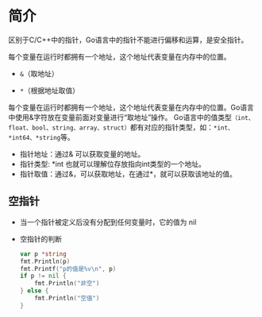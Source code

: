 # 简介

区别于C/C++中的指针，Go语言中的指针不能进行偏移和运算，是安全指针。



每个变量在运行时都拥有一个地址，这个地址代表变量在内存中的位置。

- `&`（取地址）

- `*`（根据地址取值）

每个变量在运行时都拥有一个地址，这个地址代表变量在内存中的位置。Go语言中使用&字符放在变量前面对变量进行“取地址”操作。 Go语言中的值类型`（int、float、bool、string、array、struct）`都有对应的指针类型，如：`*int、*int64、*string`等。



- 指针地址：通过& 可以获取变量的地址。
- 指针类型: *int 也就可以理解位存放指向int类型的一个地址。
- 指针取值：通过&，可以获取地址，在通过*，就可以获取该地址的值。





## 空指针

- 当一个指针被定义后没有分配到任何变量时，它的值为 nil

- 空指针的判断

  ```go
  var p *string
  fmt.Println(p)
  fmt.Printf("p的值是%v\n", p)
  if p != nil {
      fmt.Println("非空")
  } else {
      fmt.Println("空值")
  }
  ```

  